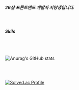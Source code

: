 ##### 26살 프론트엔드 개발자 지망생입니다.

<br/>

##### Skils





<br/>
<br/>


![Anurag's GitHub stats](https://github-readme-stats.vercel.app/api?username=Jaehyeok65&show_icons=true&theme=default)

<br/>
<br/>

[![Solved.ac Profile](http://mazassumnida.wtf/api/v2/generate_badge?boj=asfg15)](https://solved.ac/asfg15/)

<!--
**Jaehyeok65/Jaehyeok65** is a ✨ _special_ ✨ repository because its `README.md` (this file) appears on your GitHub profile.

Here are some ideas to get you started:

- 🔭 I’m currently working on ...
- 🌱 I’m currently learning ...
- 👯 I’m looking to collaborate on ...
- 🤔 I’m looking for help with ...
- 💬 Ask me about ...
- 📫 How to reach me: ...
- 😄 Pronouns: ...
- ⚡ Fun fact: ...
-->
